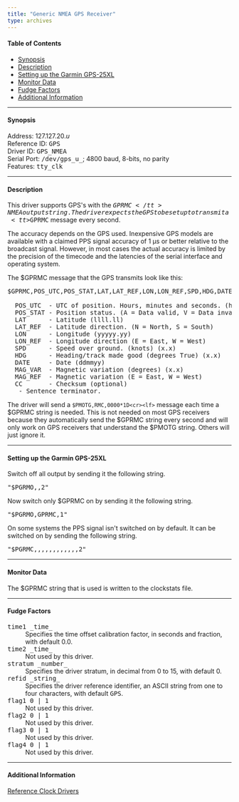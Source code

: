 ```yaml
---
title: "Generic NMEA GPS Receiver"
type: archives
---
```


#### Table of Contents

*   [Synopsis](/archives/3-5.93e/driver20/#synopsis)
*   [Description](/archives/3-5.93e/driver20/#description)
*   [Setting up the Garmin GPS-25XL](/archives/3-5.93e/driver20/#setting-up-the-garmin-gps-25xl)
*   [Monitor Data](/archives/3-5.93e/driver20/#monitor-data)
*   [Fudge Factors](/archives/3-5.93e/driver20/#fudge-factors)
*   [Additional Information](/archives/3-5.93e/driver20/#additional-information)

* * *

#### Synopsis

Address: 127.127.20._u_  
Reference ID: <tt>GPS</tt>  
Driver ID: <tt>GPS_NMEA</tt>  
Serial Port: <tt>/dev/gps_u_</tt>; 4800 baud, 8-bits, no parity    
Features: <tt>tty_clk</tt>

* * *

#### Description

This driver supports GPS's with the <tt>$GPRMC</tt> NMEA output string. The driver expects the GPS to be set up to transmit a <tt>$GPRMC</tt> message every second. 

The accuracy depends on the GPS used. Inexpensive GPS models are available with a claimed PPS signal accuracy of 1 μs or better relative to the broadcast signal. However, in most cases the actual accuracy is limited by the precision of the timecode and the latencies of the serial interface and operating system.

The $GPRMC message that the GPS transmits look like this:

<pre>$GPRMC,POS_UTC,POS_STAT,LAT,LAT_REF,LON,LON_REF,SPD,HDG,DATE,MAG_VAR,MAG_REF*CC<cr><lf>

  POS_UTC  - UTC of position. Hours, minutes and seconds. (hhmmss)
  POS_STAT - Position status. (A = Data valid, V = Data invalid)
  LAT      - Latitude (llll.ll)
  LAT_REF  - Latitude direction. (N = North, S = South)
  LON      - Longitude (yyyyy.yy)
  LON_REF  - Longitude direction (E = East, W = West)
  SPD      - Speed over ground. (knots) (x.x)
  HDG      - Heading/track made good (degrees True) (x.x)
  DATE     - Date (ddmmyy)
  MAG_VAR  - Magnetic variation (degrees) (x.x)
  MAG_REF  - Magnetic variation (E = East, W = West)
  CC       - Checksum (optional)
  <cr><lf> - Sentence terminator.
</pre>

The driver will send a `$PMOTG,RMC,0000*1D<cr><lf>` message each time a $GPRMC string is needed. This is not needed on most GPS receivers because they automatically send the $GPRMC string every second and will only work on GPS receivers that understand the $PMOTG string. Others will just ignore it.

* * *

#### Setting up the Garmin GPS-25XL

Switch off all output by sending it the following string.

<pre>"$PGRMO,,2<cr><lf>"</pre>

Now switch only $GPRMC on by sending it the following string.

<pre>"$PGRMO,GPRMC,1<cr><lf>"</pre>

On some systems the PPS signal isn't switched on by default. It can be switched on by sending the following string.

<pre>"$PGRMC,,,,,,,,,,,,2<cr><lf>"</pre>

* * *

#### Monitor Data

The $GPRMC string that is used is written to the clockstats file. 

* * *

#### Fudge Factors

<dt><tt>time1 _time_</tt></dt>

<dd>Specifies the time offset calibration factor, in seconds and fraction, with default 0.0.</dd>

<dt><tt>time2 _time_</tt></a></dt>

<dd>Not used by this driver.</dd>

<dt><tt>stratum _number_</tt></dt>

<dd>Specifies the driver stratum, in decimal from 0 to 15, with default 0.</dd>

<dt><tt>refid _string_</tt></dt>

<dd>Specifies the driver reference identifier, an ASCII string from one to four characters, with default <tt>GPS</tt>.</dd>

<dt><tt>flag1 0 | 1</tt></dt>

<dd>Not used by this driver.</dd>

<dt><tt>flag2 0 | 1</tt></dt>

<dd>Not used by this driver.</dd>

<dt><tt>flag3 0 | 1</tt></dt>

<dd>Not used by this driver.</dd>

<dt><tt>flag4 0 | 1</tt></dt>

<dd>Not used by this driver.</dd>

* * *

#### Additional Information

[Reference Clock Drivers](/archives/3-5.93e/refclock)
